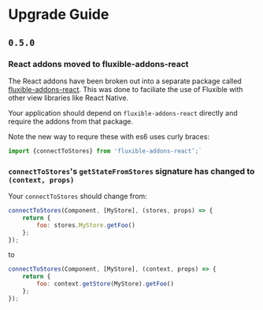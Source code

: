 # Upgrade Guide

## `0.5.0`

### React addons moved to fluxible-addons-react

The React addons have been broken out into a separate package called [fluxible-addons-react](https://github.com/yahoo/fluxible-addons-react). This was done to faciliate the use of Fluxible with other view libraries like React Native.

Your application should depend on `fluxible-addons-react` directly and require the addons from that package.

Note the new way to requre these with es6 uses curly braces:

```js
import {connectToStores} from 'fluxible-addons-react’;`
```

### `connectToStores`'s `getStateFromStores` signature has changed to `(context, props)`

Your `connectToStores` should change from:

```js
connectToStores(Component, [MyStore], (stores, props) => {
    return {
        foo: stores.MyStore.getFoo()    
    };
});
```

to

```js
connectToStores(Component, [MyStore], (context, props) => {
    return {
        foo: context.getStore(MyStore).getFoo()    
    };
});
```
